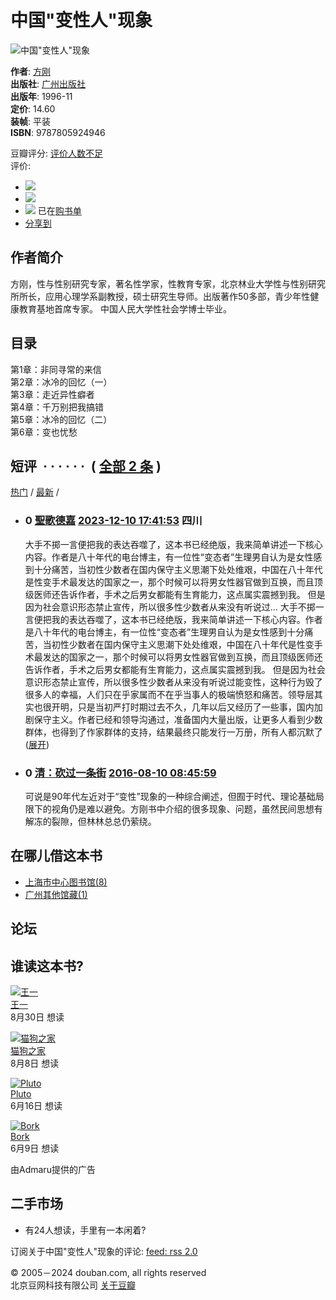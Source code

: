 # 中国"变性人"现象

![中国"变性人"现象](https://img1.doubanio.com/view/subject/s/public/s28963389.jpg)

**作者**: [方刚](/search/%E6%96%B9%E5%88%9A)  
**出版社**: [广州出版社](https://book.douban.com/press/2399)  
**出版年**: 1996-11  
**定价**: 14.60  
**装帧**: 平装  
**ISBN**: 9787805924946  

豆瓣评分: [评价人数不足](comments)  
评价:  
- ![](https://img1.doubanio.com/f/vendors/5bbf02b7b5ec12b23e214a580b6f9e481108488c/pics/add-review.gif) 
- ![](https://img1.doubanio.com/f/vendors/5bbf02b7b5ec12b23e214a580b6f9e481108488c/pics/add-review.gif) 
- ![](https://img1.doubanio.com/f/shire/46e66a46baff206223e608c521bb3724536b03b6/pics/add-cart.gif) 已在[购书单](https://book.douban.com/cart)  
- [分享到](#)   

## 作者简介

方刚，性与性别研究专家，著名性学家，性教育专家，北京林业大学性与性别研究所所长，应用心理学系副教授，硕士研究生导师。出版著作50多部，青少年性健康教育基地首席专家。 中国人民大学性社会学博士毕业。

## 目录

第1章：非同寻常的来信  
第2章：冰冷的回忆（一）  
第3章：走近异性癖者  
第4章：千万别把我搞错  
第5章：冰冷的回忆（二）  
第6章：变也忧愁  

## 短评  · · · · · ·  ( [全部 2 条](https://book.douban.com/subject/1274954/comments/) )

[热门](https://book.douban.com/subject/1274954/comments?sort=score) / [最新](https://book.douban.com/subject/1274954/comments?sort=time) /

-   ### 0 [聖歌德嘉](https://www.douban.com/people/269873749/) [2023-12-10 17:41:53](/comment/4018359591) 四川
    
    大手不掷一言便把我的表达吞噬了，这本书已经绝版，我来简单讲述一下核心内容。作者是八十年代的电台博主，有一位性“变态者”生理男自认为是女性感到十分痛苦，当初性少数者在国内保守主义思潮下处处维艰，中国在八十年代是性变手术最发达的国家之一，那个时候可以将男女性器官做到互换，而且顶级医师还告诉作者，手术之后男女都能有生育能力，这点属实震撼到我。 但是因为社会意识形态禁止宣传，所以很多性少数者从来没有听说过... 大手不掷一言便把我的表达吞噬了，这本书已经绝版，我来简单讲述一下核心内容。作者是八十年代的电台博主，有一位性“变态者”生理男自认为是女性感到十分痛苦，当初性少数者在国内保守主义思潮下处处维艰，中国在八十年代是性变手术最发达的国家之一，那个时候可以将男女性器官做到互换，而且顶级医师还告诉作者，手术之后男女都能有生育能力，这点属实震撼到我。 但是因为社会意识形态禁止宣传，所以很多性少数者从来没有听说过能变性，这种行为毁了很多人的幸福，人们只在乎家属而不在乎当事人的极端愤怒和痛苦。领导层其实也很开明，只是当初严打时期过去不久，几年以后又经历了一些事，国内加剧保守主义。作者已经和领导沟通过，准备国内大量出版，让更多人看到少数群体，也得到了作家群体的支持，结果最终只能发行一万册，所有人都沉默了 ([展开](javascript:;))
    
-   ### 0 [清：砍过一条街](https://www.douban.com/people/holuu/) [2016-08-10 08:45:59](/comment/1003683759)
    
    可说是90年代左近对于“变性”现象的一种综合阐述，但囿于时代、理论基础局限下的视角仍是难以避免。方刚书中介绍的很多现象、问题，虽然民间思想有解冻的裂隙，但林林总总仍萦绕。

## 在哪儿借这本书

-   [上海市中心图书馆(8)](https://www.douban.com/link2/?url=http%3A%2F%2Fipac.library.sh.cn%2Fipac20%2Fipac.jsp%3Faspect%3Dbasic_search%26profile%3Dsl%26index%3DISBN%26term%3D7805924945&subject=7805924945&type=borrow&library=10012&link2key=8ed1f15067)  
-   [广州其他馆藏(1)](https://www.douban.com/link2/?url=http%3A%2F%2Fopac.gzlib.gov.cn%2Fopac%2Fsearch%3Frows%3D10%26curlibcode%3DGT%26hasholding%3D1%26searchWay0%3Dmarc%26q0%3D%26logical0%3DAND%26q%3D7805924945%26searchWay%3Disbn%26scWay%3Ddim%26searchSource%3Dreader&subject=7805924945&type=borrow&library=10023&link2key=8ed1f15067)

## 论坛

## 谁读这本书?

[![王一](https://img3.doubanio.com/icon/u2145908-22.jpg)](https://www.douban.com/people/2145908/)  
[王一](https://www.douban.com/people/2145908/)  
8月30日 想读  

[![猫狗之家](https://img3.doubanio.com/icon/u152734238-3.jpg)](https://www.douban.com/people/152734238/)  
[猫狗之家](https://www.douban.com/people/152734238/)  
8月8日 想读  

[![Pluto](https://img2.doubanio.com/icon/u204828555-1.jpg)](https://www.douban.com/people/204828555/)  
[Pluto](https://www.douban.com/people/204828555/)  
6月16日 想读  

[![Bork](https://img9.doubanio.com/icon/u1110517-14.jpg)](https://www.douban.com/people/bork/)  
[Bork](https://www.douban.com/people/bork/)  
6月9日 想读  

由Admaru提供的广告

## 二手市场

-   有24人想读，手里有一本闲着?  

订阅关于中国"变性人"现象的评论: [feed: rss 2.0](https://book.douban.com/feed/subject/1274954/reviews)  

© 2005－2024 douban.com, all rights reserved  
北京豆网科技有限公司 [关于豆瓣](https://www.douban.com/about)  
<!-- tcd_original_link https://m.douban.com/book/subject/1274954/ -->
